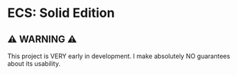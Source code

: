 # ECS: Solid Edition

## :warning: WARNING :warning:

This project is VERY early in development. I make absolutely NO guarantees about
its usability.
